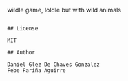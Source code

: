 wildle game, loldle but with wild animals
```

## License

MIT

## Author

Daniel Glez De Chaves Gonzalez
Febe Fariña Aguirre